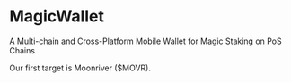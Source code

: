 # MagicWallet
A Multi-chain and Cross-Platform Mobile Wallet for Magic Staking on PoS Chains

Our first target is Moonriver ($MOVR).
